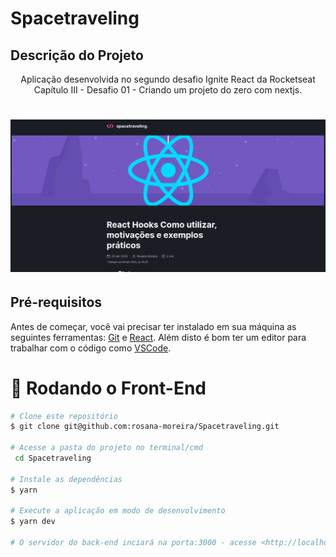 # Spacetraveling

<h2>Descrição do Projeto</h2>
<p align="center">
Aplicação desenvolvida no segundo desafio Ignite React da Rocketseat Capítulo III - Desafio 01 -  Criando um projeto do zero com nextjs.
</p>

<h1 align="center">
  <img alt="logo" title="#logo" src="./git/git.png" />
</h1>
<h2>Pré-requisitos</h2>

Antes de começar, você vai precisar ter instalado em sua máquina as seguintes ferramentas:
[Git](https://git-scm.com) e [React](https://pt-br.reactjs.org/).
Além disto é bom ter um editor para trabalhar com o código como [VSCode](https://code.visualstudio.com/).

# 🎲 Rodando o Front-End

```bash
# Clone este repositório
$ git clone git@github.com:rosana-moreira/Spacetraveling.git

# Acesse a pasta do projeto no terminal/cmd
 cd Spacetraveling

# Instale as dependências
$ yarn

# Execute a aplicação em modo de desenvolvimento
$ yarn dev

# O servidor do back-end inciará na porta:3000 - acesse <http://localhost:3000>

```
